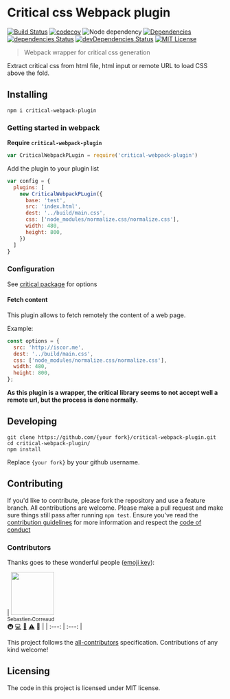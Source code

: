 # Critical css Webpack plugin

[![Build Status][build-badge]][build]
[![codecov][codecoverage-badge]][codecoverage]
![Node dependency][node-badge]
[![Dependencies][dependencyci-badge]][dependencyci]
[![dependencies Status][dependencies-badge]][dependencies]
[![devDependencies Status][devDependencies-badge]][devDependencies]
[![MIT License][license-badge]][LICENSE]

> Webpack wrapper for critical css generation

Extract critical css from html file, html input or remote URL to load CSS above the fold.

## Installing

```shell
npm i critical-webpack-plugin
```

### Getting started in webpack

**Require `critical-webpack-plugin`**
```javascript
var CriticalWebpackPLugin = require('critical-webpack-plugin')
```

Add the plugin to your plugin list
```javascript
var config = {
  plugins: [
    new CriticalWebpackPLugin({
      base: 'test',
      src: 'index.html',
      dest: '../build/main.css',
      css: ['node_modules/normalize.css/normalize.css'],
      width: 480,
      height: 800,
    })
  ]
}
```

### Configuration

See [critical package](https://www.npmjs.com/package/critical) for options

#### Fetch content

This plugin allows to fetch remotely the content of a web page.

Example:
```javascript
const options = {
  src: 'http://iscor.me',
  dest: '../build/main.css',
  css: ['node_modules/normalize.css/normalize.css'],
  width: 480,
  height: 800,
};
```

**As this plugin is a wrapper, the critical library seems to not accept well a remote url, but the process is done normally.**

## Developing

```shell
git clone https://github.com/{your fork}/critical-webpack-plugin.git
cd critical-webpack-plugin/
npm install
```

Replace `{your fork}` by your github username.

## Contributing

If you'd like to contribute, please fork the repository and use a feature
branch. All contributions are welcome. Please make a pull request and make sure things still pass after running `npm test`.
Ensure you've read the [contribution guidelines](CONTRIBUTING.md) for more information and respect the [code of conduct](CODE_OF_CONDUCT.md)

### Contributors

Thanks goes to these wonderful people ([emoji key](https://github.com/kentcdodds/all-contributors#emoji-key)):

<!-- ALL-CONTRIBUTORS-LIST:START - Do not remove or modify this section -->
| [<img src="https://avatars3.githubusercontent.com/u/2276944?v=3" width="100px;"/><br /><sub>Sebastien Correaud</sub>](http://twitter.com/iTweetScor)<br />🚇 [💻](https://github.com/iGitScor/critical-webpack-plugin/commits?author=iGitScor) [📖](https://github.com/iGitScor/critical-webpack-plugin/commits?author=iGitScor) [⚠️](https://github.com/iGitScor/critical-webpack-plugin/commits?author=iGitScor) 👀 |
| :---: | :---: |
<!-- ALL-CONTRIBUTORS-LIST:END -->

This project follows the [all-contributors](https://github.com/kentcdodds/all-contributors) specification. Contributions of any kind welcome!

## Licensing

The code in this project is licensed under MIT license.

[build-badge]: https://img.shields.io/travis/iGitScor/critical-webpack-plugin.svg?style=flat-square
[build]: https://travis-ci.org/iGitScor/critical-webpack-plugin
[codecoverage-badge]: https://codecov.io/gh/iGitScor/critical-webpack-plugin/branch/master/graph/badge.svg?style=flat-square
[codecoverage]: https://codecov.io/gh/iGitScor/critical-webpack-plugin
[dependencyci-badge]: https://dependencyci.com/github/iGitScor/critical-webpack-plugin/badge?style=flat-square
[dependencyci]: https://dependencyci.com/github/iGitScor/critical-webpack-plugin
[dependencies-badge]: https://david-dm.org/iGitScor/critical-webpack-plugin/status.svg?style=flat-square
[dependencies]: https://david-dm.org/iGitScor/critical-webpack-plugin
[devDependencies-badge]: https://david-dm.org/iGitScor/critical-webpack-plugin/dev-status.svg?style=flat-square
[devDependencies]: https://david-dm.org/iGitScor/critical-webpack-plugin?type=dev
[node-badge]: https://img.shields.io/node/v/critical-webpack-plugin.svg?style=flat-square
[license-badge]: https://img.shields.io/npm/l/critical-webpack-plugin.svg?style=flat-square
[license]: https://github.com/iGitScor/critical-webpack-plugin/blob/master/LICENSE
